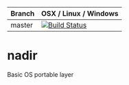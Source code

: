 |Branch      | OSX / Linux / Windows |
|------------|---------|
|master      | [![Build Status](https://travis-ci.org/DanEngelbrecht/nadir.svg?branch=master)](https://travis-ci.org/DanEngelbrecht/nadir?branch=master) |

# nadir
Basic OS portable layer
